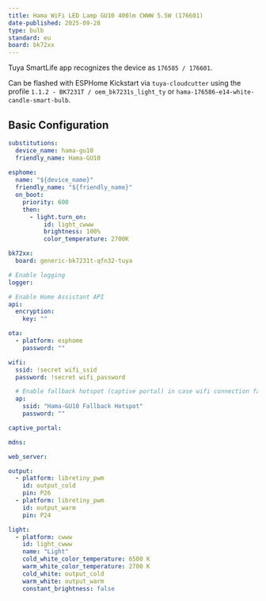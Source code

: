```yaml
---
title: Hama WiFi LED Lamp GU10 400lm CWWW 5.5W (176601)
date-published: 2025-09-28
type: bulb
standard: eu
board: bk72xx
---
```


Tuya SmartLife app recognizes the device as `176585 / 176601`.

Can be flashed with ESPHome Kickstart via `tuya-cloudcutter` using the profile `1.1.2 - BK7231T / oem_bk7231s_light_ty`
or `hama-176586-e14-white-candle-smart-bulb`.

## Basic Configuration

```yaml
substitutions:
  device_name: hama-gu10
  friendly_name: Hama-GU10
  
esphome:
  name: "${device_name}"
  friendly_name: "${friendly_name}"
  on_boot:
    priority: 600
    then:
      - light.turn_on:
          id: light_cwww
          brightness: 100%
          color_temperature: 2700K

bk72xx:
  board: generic-bk7231t-qfn32-tuya

# Enable logging
logger:

# Enable Home Assistant API
api:
  encryption:
    key: ""

ota:
  - platform: esphome
    password: ""

wifi:
  ssid: !secret wifi_ssid
  password: !secret wifi_password

  # Enable fallback hotspot (captive portal) in case wifi connection fails
  ap:
    ssid: "Hama-GU10 Fallback Hotspot"
    password: ""

captive_portal:

mdns:

web_server:

output:
  - platform: libretiny_pwm
    id: output_cold
    pin: P26
  - platform: libretiny_pwm
    id: output_warm
    pin: P24

light:
  - platform: cwww
    id: light_cwww
    name: "Light"
    cold_white_color_temperature: 6500 K
    warm_white_color_temperature: 2700 K
    cold_white: output_cold
    warm_white: output_warm
    constant_brightness: false
```
